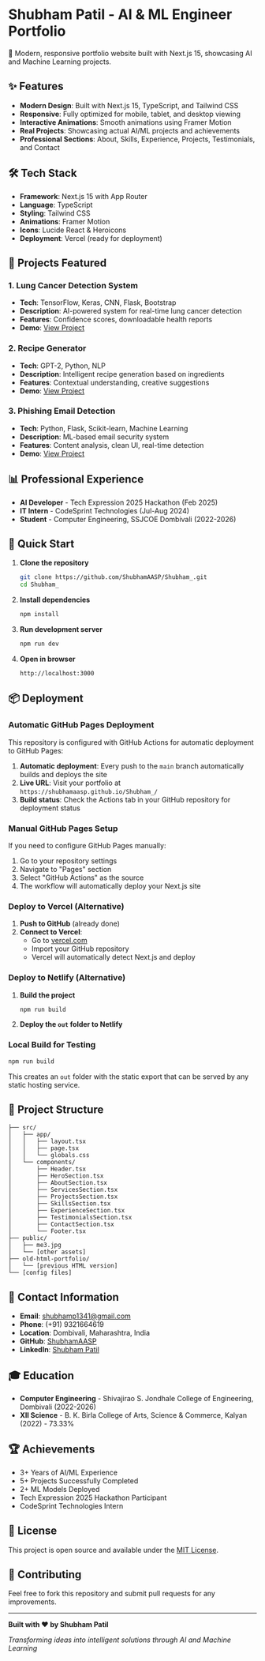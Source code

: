 # Shubham Patil - AI & ML Engineer Portfolio

🚀 Modern, responsive portfolio website built with Next.js 15, showcasing AI and Machine Learning projects.

## ✨ Features

- **Modern Design**: Built with Next.js 15, TypeScript, and Tailwind CSS
- **Responsive**: Fully optimized for mobile, tablet, and desktop viewing
- **Interactive Animations**: Smooth animations using Framer Motion
- **Real Projects**: Showcasing actual AI/ML projects and achievements
- **Professional Sections**: About, Skills, Experience, Projects, Testimonials, and Contact

## 🛠️ Tech Stack

- **Framework**: Next.js 15 with App Router
- **Language**: TypeScript
- **Styling**: Tailwind CSS
- **Animations**: Framer Motion
- **Icons**: Lucide React & Heroicons
- **Deployment**: Vercel (ready for deployment)

## 🎯 Projects Featured

### 1. Lung Cancer Detection System
- **Tech**: TensorFlow, Keras, CNN, Flask, Bootstrap
- **Description**: AI-powered system for real-time lung cancer detection
- **Features**: Confidence scores, downloadable health reports
- **Demo**: [View Project](https://shubhamaasp.github.io/AI_Lungs_Cancer_Detection/)

### 2. Recipe Generator
- **Tech**: GPT-2, Python, NLP
- **Description**: Intelligent recipe generation based on ingredients
- **Features**: Contextual understanding, creative suggestions
- **Demo**: [View Project](https://shubhamaasp.github.io/Ingredients_Based_Recipe_Generator/)

### 3. Phishing Email Detection
- **Tech**: Python, Flask, Scikit-learn, Machine Learning
- **Description**: ML-based email security system
- **Features**: Content analysis, clean UI, real-time detection
- **Demo**: [View Project](https://shubhamaasp.github.io/Phishing_mail_detection/)

## 📊 Professional Experience

- **AI Developer** - Tech Expression 2025 Hackathon (Feb 2025)
- **IT Intern** - CodeSprint Technologies (Jul-Aug 2024)
- **Student** - Computer Engineering, SSJCOE Dombivali (2022-2026)

## 🚀 Quick Start

1. **Clone the repository**
   ```bash
   git clone https://github.com/ShubhamAASP/Shubham_.git
   cd Shubham_
   ```

2. **Install dependencies**
   ```bash
   npm install
   ```

3. **Run development server**
   ```bash
   npm run dev
   ```

4. **Open in browser**
   ```
   http://localhost:3000
   ```

## 📦 Deployment

### Automatic GitHub Pages Deployment

This repository is configured with GitHub Actions for automatic deployment to GitHub Pages:

1. **Automatic deployment**: Every push to the `main` branch automatically builds and deploys the site
2. **Live URL**: Visit your portfolio at `https://shubhamaasp.github.io/Shubham_/`
3. **Build status**: Check the Actions tab in your GitHub repository for deployment status

### Manual GitHub Pages Setup

If you need to configure GitHub Pages manually:

1. Go to your repository settings
2. Navigate to "Pages" section
3. Select "GitHub Actions" as the source
4. The workflow will automatically deploy your Next.js site

### Deploy to Vercel (Alternative)

1. **Push to GitHub** (already done)
2. **Connect to Vercel**:
   - Go to [vercel.com](https://vercel.com)
   - Import your GitHub repository
   - Vercel will automatically detect Next.js and deploy

### Deploy to Netlify (Alternative)

1. **Build the project**
   ```bash
   npm run build
   ```

2. **Deploy the `out` folder to Netlify**

### Local Build for Testing

```bash
npm run build
```

This creates an `out` folder with the static export that can be served by any static hosting service.

## 📁 Project Structure

```
├── src/
│   ├── app/
│   │   ├── layout.tsx
│   │   ├── page.tsx
│   │   └── globals.css
│   └── components/
│       ├── Header.tsx
│       ├── HeroSection.tsx
│       ├── AboutSection.tsx
│       ├── ServicesSection.tsx
│       ├── ProjectsSection.tsx
│       ├── SkillsSection.tsx
│       ├── ExperienceSection.tsx
│       ├── TestimonialsSection.tsx
│       ├── ContactSection.tsx
│       └── Footer.tsx
├── public/
│   ├── me3.jpg
│   └── [other assets]
├── old-html-portfolio/
│   └── [previous HTML version]
└── [config files]
```

## 📧 Contact Information

- **Email**: shubhamp1341@gmail.com
- **Phone**: (+91) 9321664619
- **Location**: Dombivali, Maharashtra, India
- **GitHub**: [ShubhamAASP](https://github.com/ShubhamAASP)
- **LinkedIn**: [Shubham Patil](https://linkedin.com/in/shubham-patil)

## 🎓 Education

- **Computer Engineering** - Shivajirao S. Jondhale College of Engineering, Dombivali (2022-2026)
- **XII Science** - B. K. Birla College of Arts, Science & Commerce, Kalyan (2022) - 73.33%

## 🏆 Achievements

- 3+ Years of AI/ML Experience
- 5+ Projects Successfully Completed
- 2+ ML Models Deployed
- Tech Expression 2025 Hackathon Participant
- CodeSprint Technologies Intern

## 📄 License

This project is open source and available under the [MIT License](LICENSE).

## 🤝 Contributing

Feel free to fork this repository and submit pull requests for any improvements.

---

**Built with ❤️ by Shubham Patil**

*Transforming ideas into intelligent solutions through AI and Machine Learning*
